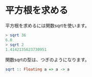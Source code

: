 平方根を求める
==============

平方根を求めるには関数sqrtを使います。

```haskell
> sqrt 36
6.0
> sqrt 2
1.4142135623730951
```

関数sqrtの型は、つぎのようになります。

```haskell
sqrt :: Floating a => a -> a
```
